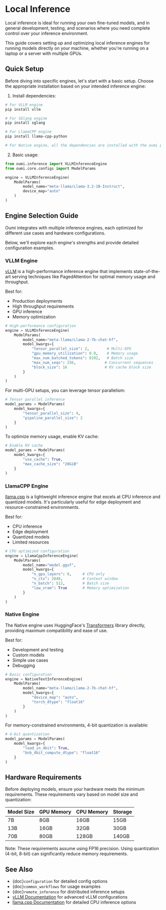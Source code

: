 # Local Inference

Local inference is ideal for running your own fine-tuned models, and in general development, testing, and scenarios where you need complete control over your inference environment.

This guide covers setting up and optimizing local inference engines for running models directly on your machine, whether you're running on a laptop or a server with multiple GPUs.

## Quick Setup

Before diving into specific engines, let's start with a basic setup. Choose the appropriate installation based on your intended inference engine:

1. Install dependencies:

```bash
# For VLLM engine
pip install vllm

# For SGlang engine
pip install sglang

# For LlamaCPP engine
pip install llama-cpp-python

# For Native engine, all the dependencies are installed with the oumi package
```

2. Basic usage:

```python
from oumi.inference import VLLMInferenceEngine
from oumi.core.configs import ModelParams

engine = VLLMInferenceEngine(
    ModelParams(
        model_name="meta-llama/Llama-3.2-1B-Instruct",
        device_map="auto"
    )
)
```

## Engine Selection Guide

Oumi integrates with multiple inference engines, each optimized for different use cases and hardware configurations.

Below, we'll explore each engine's strengths and provide detailed configuration examples.

### VLLM Engine

[vLLM](https://github.com/vllm-project/vllm) is a high-performance inference engine that implements state-of-the-art serving techniques like PagedAttention for optimal memory usage and throughput.

Best for:

- Production deployments
- High throughput requirements
- GPU inference
- Memory optimization


```python
# High-performance configuration
engine = VLLMInferenceEngine(
    ModelParams(
        model_name="meta-llama/Llama-2-7b-chat-hf",
        model_kwargs={
            "tensor_parallel_size": 2,        # Multi-GPU
            "gpu_memory_utilization": 0.9,    # Memory usage
            "max_num_batched_tokens": 8192,   # Batch size
            "max_num_seqs": 256,             # Concurrent sequences
            "block_size": 16                 # KV cache block size
        }
    )
)
```

For multi-GPU setups, you can leverage tensor parallelism:

```python
# Tensor parallel inference
model_params = ModelParams(
    model_kwargs={
        "tensor_parallel_size": 4,
        "pipeline_parallel_size": 2
    }
)
```

To optimize memory usage, enable KV cache:

```python
# Enable KV cache
model_params = ModelParams(
    model_kwargs={
        "use_cache": True,
        "max_cache_size": "20GiB"
    }
)
```

### LlamaCPP Engine

[llama.cpp](https://github.com/ggerganov/llama.cpp) is a lightweight inference engine that excels at CPU inference and quantized models. It's particularly useful for edge deployment and resource-constrained environments.

Best for:

- CPU inference
- Edge deployment
- Quantized models
- Limited resources


```python
# CPU optimized configuration
engine = LlamaCppInferenceEngine(
    ModelParams(
        model_name="model.gguf",
        model_kwargs={
            "n_gpu_layers": 0,     # CPU only
            "n_ctx": 2048,         # Context window
            "n_batch": 512,        # Batch size
            "low_vram": True       # Memory optimization
        }
    )
)
```

### Native Engine

The Native engine uses HuggingFace's [Transformers](https://huggingface.co/docs/transformers/index) library directly, providing maximum compatibility and ease of use.

Best for:

- Development and testing
- Custom models
- Simple use cases
- Debugging

```python
# Basic configuration
engine = NativeTextInferenceEngine(
    ModelParams(
        model_name="meta-llama/Llama-2-7b-chat-hf",
        model_kwargs={
            "device_map": "auto",
            "torch_dtype": "float16"
        }
    )
)
```

For memory-constrained environments, 4-bit quantization is available:

```python
# 4-bit quantization
model_params = ModelParams(
    model_kwargs={
        "load_in_4bit": True,
        "bnb_4bit_compute_dtype": "float16"
    }
)
```

## Hardware Requirements

Before deploying models, ensure your hardware meets the minimum requirements. These requirements vary based on model size and quantization:

| Model Size | GPU Memory | CPU Memory | Storage |
|------------|------------|------------|----------|
| 7B         | 8GB        | 16GB       | 15GB     |
| 13B        | 16GB       | 32GB       | 30GB     |
| 70B        | 80GB       | 128GB      | 140GB    |

Note: These requirements assume using FP16 precision. Using quantization (4-bit, 8-bit) can significantly reduce memory requirements.

## See Also

- {doc}`configuration` for detailed config options
- {doc}`common_workflows` for usage examples
- {doc}`remote_inference` for distributed inference setups
- [vLLM Documentation](https://vllm.readthedocs.io/) for advanced vLLM configurations
- [llama.cpp Documentation](https://github.com/ggerganov/llama.cpp/blob/master/README.md) for detailed CPU inference options
